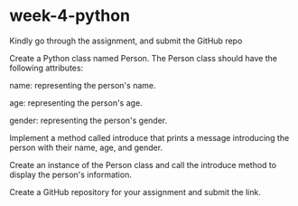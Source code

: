 # week-4-python

Kindly go through the assignment, and submit the GitHub repo


Create a Python class named Person.
The Person class should have the following attributes:

name: representing the person's name.

age: representing the person's age.

gender: representing the person's gender.

Implement a method called introduce that prints a message introducing the person with their name, age, and gender.

Create an instance of the Person class and call the introduce method to display the person's information.

Create a GitHub repository for your assignment and submit the link.
